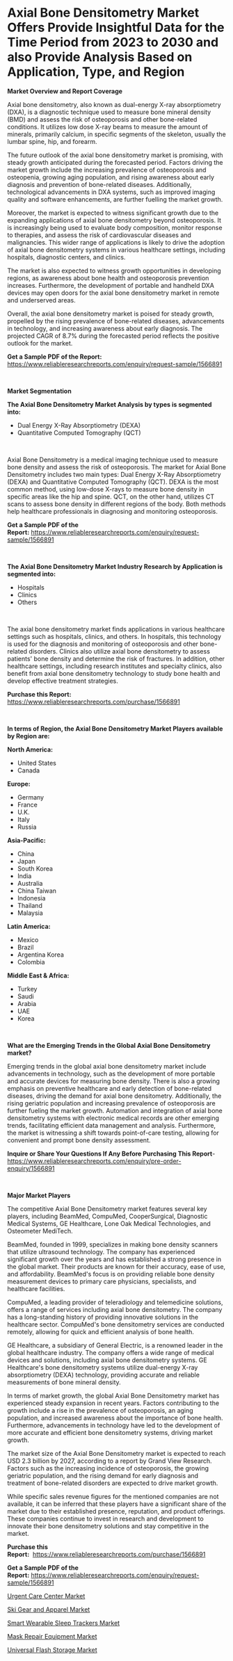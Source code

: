 <p><h1>Axial Bone Densitometry Market Offers Provide Insightful Data for the Time Period from 2023 to 2030 and also Provide Analysis Based on Application, Type, and Region</h1></p><p><strong>Market Overview and Report Coverage</strong></p>
<p><p>Axial bone densitometry, also known as dual-energy X-ray absorptiometry (DXA), is a diagnostic technique used to measure bone mineral density (BMD) and assess the risk of osteoporosis and other bone-related conditions. It utilizes low dose X-ray beams to measure the amount of minerals, primarily calcium, in specific segments of the skeleton, usually the lumbar spine, hip, and forearm.</p><p>The future outlook of the axial bone densitometry market is promising, with steady growth anticipated during the forecasted period. Factors driving the market growth include the increasing prevalence of osteoporosis and osteopenia, growing aging population, and rising awareness about early diagnosis and prevention of bone-related diseases. Additionally, technological advancements in DXA systems, such as improved imaging quality and software enhancements, are further fuelling the market growth.</p><p>Moreover, the market is expected to witness significant growth due to the expanding applications of axial bone densitometry beyond osteoporosis. It is increasingly being used to evaluate body composition, monitor response to therapies, and assess the risk of cardiovascular diseases and malignancies. This wider range of applications is likely to drive the adoption of axial bone densitometry systems in various healthcare settings, including hospitals, diagnostic centers, and clinics.</p><p>The market is also expected to witness growth opportunities in developing regions, as awareness about bone health and osteoporosis prevention increases. Furthermore, the development of portable and handheld DXA devices may open doors for the axial bone densitometry market in remote and underserved areas.</p><p>Overall, the axial bone densitometry market is poised for steady growth, propelled by the rising prevalence of bone-related diseases, advancements in technology, and increasing awareness about early diagnosis. The projected CAGR of 8.7% during the forecasted period reflects the positive outlook for the market.</p></p>
<p><strong>Get a Sample PDF of the Report:</strong> <a href="https://www.reliableresearchreports.com/enquiry/request-sample/1566891">https://www.reliableresearchreports.com/enquiry/request-sample/1566891</a></p>
<p>&nbsp;</p>
<p><strong>Market Segmentation</strong></p>
<p><strong>The Axial Bone Densitometry Market Analysis by types is segmented into:</strong></p>
<p><ul><li>Dual Energy X-Ray Absorptiometry (DEXA)</li><li>Quantitative Computed Tomography (QCT)</li></ul></p>
<p>&nbsp;</p>
<p><p>Axial Bone Densitometry is a medical imaging technique used to measure bone density and assess the risk of osteoporosis. The market for Axial Bone Densitometry includes two main types: Dual Energy X-Ray Absorptiometry (DEXA) and Quantitative Computed Tomography (QCT). DEXA is the most common method, using low-dose X-rays to measure bone density in specific areas like the hip and spine. QCT, on the other hand, utilizes CT scans to assess bone density in different regions of the body. Both methods help healthcare professionals in diagnosing and monitoring osteoporosis.</p></p>
<p><strong>Get a Sample PDF of the Report:</strong>&nbsp;<a href="https://www.reliableresearchreports.com/enquiry/request-sample/1566891">https://www.reliableresearchreports.com/enquiry/request-sample/1566891</a></p>
<p>&nbsp;</p>
<p><strong>The Axial Bone Densitometry Market Industry Research by Application is segmented into:</strong></p>
<p><ul><li>Hospitals</li><li>Clinics</li><li>Others</li></ul></p>
<p>&nbsp;</p>
<p><p>The axial bone densitometry market finds applications in various healthcare settings such as hospitals, clinics, and others. In hospitals, this technology is used for the diagnosis and monitoring of osteoporosis and other bone-related disorders. Clinics also utilize axial bone densitometry to assess patients' bone density and determine the risk of fractures. In addition, other healthcare settings, including research institutes and specialty clinics, also benefit from axial bone densitometry technology to study bone health and develop effective treatment strategies.</p></p>
<p><strong>Purchase this Report:</strong>&nbsp; <a href="https://www.reliableresearchreports.com/purchase/1566891">https://www.reliableresearchreports.com/purchase/1566891</a></p>
<p>&nbsp;</p>
<p><strong>In terms of Region, the Axial Bone Densitometry Market Players available by Region are:</strong></p>
<p>
    <p> <strong> North America: </strong>
        <ul>
            <li>United States</li>
            <li>Canada</li>
        </ul>
        </p> 
    <p> <strong> Europe: </strong>
        <ul>
            <li>Germany</li>
            <li>France</li>
            <li>U.K.</li>
            <li>Italy</li>
            <li>Russia</li>
        </ul>
        </p> 
    <p> <strong> Asia-Pacific: </strong>
        <ul>
            <li>China</li>
            <li>Japan</li>
            <li>South Korea</li>
            <li>India</li>
            <li>Australia</li>
            <li>China Taiwan</li>
            <li>Indonesia</li>
            <li>Thailand</li>
            <li>Malaysia</li>
        </ul>
        </p> 
    <p> <strong> Latin America: </strong>
        <ul>
            <li>Mexico</li>
            <li>Brazil</li>
            <li>Argentina Korea</li>
            <li>Colombia</li>
        </ul>
        </p> 
    <p> <strong> Middle East & Africa: </strong>
        <ul>
            <li>Turkey</li>
            <li>Saudi</li>
            <li>Arabia</li>
            <li>UAE</li>
            <li>Korea</li>
        </ul>
    </p>
    </p>
<p>&nbsp;</p>
<p><strong>What are the Emerging Trends in the Global Axial Bone Densitometry market?</strong></p>
<p><p>Emerging trends in the global axial bone densitometry market include advancements in technology, such as the development of more portable and accurate devices for measuring bone density. There is also a growing emphasis on preventive healthcare and early detection of bone-related diseases, driving the demand for axial bone densitometry. Additionally, the rising geriatric population and increasing prevalence of osteoporosis are further fueling the market growth. Automation and integration of axial bone densitometry systems with electronic medical records are other emerging trends, facilitating efficient data management and analysis. Furthermore, the market is witnessing a shift towards point-of-care testing, allowing for convenient and prompt bone density assessment.</p></p>
<p><strong>Inquire or Share Your Questions If Any Before Purchasing This Report</strong>- <a href="https://www.reliableresearchreports.com/enquiry/pre-order-enquiry/1566891">https://www.reliableresearchreports.com/enquiry/pre-order-enquiry/1566891</a></p>
<p>&nbsp;</p>
<p><strong>Major Market Players</strong></p>
<p><p>The competitive Axial Bone Densitometry market features several key players, including BeamMed, CompuMed, CooperSurgical, Diagnostic Medical Systems, GE Healthcare, Lone Oak Medical Technologies, and Osteometer MediTech. </p><p>BeamMed, founded in 1999, specializes in making bone density scanners that utilize ultrasound technology. The company has experienced significant growth over the years and has established a strong presence in the global market. Their products are known for their accuracy, ease of use, and affordability. BeamMed's focus is on providing reliable bone density measurement devices to primary care physicians, specialists, and healthcare facilities. </p><p>CompuMed, a leading provider of teleradiology and telemedicine solutions, offers a range of services including axial bone densitometry. The company has a long-standing history of providing innovative solutions in the healthcare sector. CompuMed's bone densitometry services are conducted remotely, allowing for quick and efficient analysis of bone health. </p><p>GE Healthcare, a subsidiary of General Electric, is a renowned leader in the global healthcare industry. The company offers a wide range of medical devices and solutions, including axial bone densitometry systems. GE Healthcare's bone densitometry systems utilize dual-energy X-ray absorptiometry (DEXA) technology, providing accurate and reliable measurements of bone mineral density. </p><p>In terms of market growth, the global Axial Bone Densitometry market has experienced steady expansion in recent years. Factors contributing to the growth include a rise in the prevalence of osteoporosis, an aging population, and increased awareness about the importance of bone health. Furthermore, advancements in technology have led to the development of more accurate and efficient bone densitometry systems, driving market growth.</p><p>The market size of the Axial Bone Densitometry market is expected to reach USD 2.3 billion by 2027, according to a report by Grand View Research. Factors such as the increasing incidence of osteoporosis, the growing geriatric population, and the rising demand for early diagnosis and treatment of bone-related disorders are expected to drive market growth.</p><p>While specific sales revenue figures for the mentioned companies are not available, it can be inferred that these players have a significant share of the market due to their established presence, reputation, and product offerings. These companies continue to invest in research and development to innovate their bone densitometry solutions and stay competitive in the market.</p></p>
<p><strong>Purchase this Report:</strong>&nbsp;&nbsp;<a href="https://www.reliableresearchreports.com/purchase/1566891">https://www.reliableresearchreports.com/purchase/1566891</a></p>
<p></p>
<p><strong>Get a Sample PDF of the Report:</strong>&nbsp;<a href="https://www.reliableresearchreports.com/enquiry/request-sample/1566891">https://www.reliableresearchreports.com/enquiry/request-sample/1566891</a></p>
<p><p><a href="https://medium.com/@albanamusaj1924/urgent-care-center-market-size-growth-forecast-2023-2030-53a6de187c4c">Urgent Care Center Market</a></p><p><a href="https://www.linkedin.com/pulse/ski-gear-apparel-market-insights-players-forecast-till-0vf2e/">Ski Gear and Apparel Market</a></p><p><a href="https://www.linkedin.com/pulse/smart-wearable-sleep-trackers-market-size-share-global-k4nce/">Smart Wearable Sleep Trackers Market</a></p><p><a href="https://www.linkedin.com/pulse/mask-repair-equipment-market-size-share-amp-trends-cjimf/">Mask Repair Equipment Market</a></p><p><a href="https://medium.com/@merrittrice2023/universal-flash-storage-market-size-growth-forecast-2023-2030-3792429104b6">Universal Flash Storage Market</a></p></p>